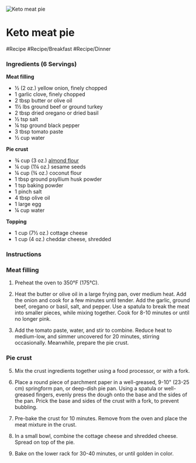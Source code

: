 
![Keto meat pie](https://i.dietdoctor.com/wp-content/uploads/2016/07/Keto-meat-pie-h.jpg?auto=compress%2Cformat&w=1200&h=800&fit=crop)

# Keto meat pie

#Recipe 
#Recipe/Breakfast  #Recipe/Dinner 

### Ingredients (6 Servings)

**Meat filling**

-   ½ (2 oz.) yellow onion, finely chopped
-   1 garlic clove, finely chopped
-   2 tbsp butter or olive oil
-   1½ lbs ground beef or ground turkey
-   2 tbsp dried oregano or dried basil
-   ½ tsp salt
-   ¼ tsp ground black pepper
-   3 tbsp tomato paste
-   ½ cup water

**Pie crust**

-   ¾ cup (3 oz.) [almond flour](https://www.dietdoctor.com/ingredients/almond-flour)
-   ¼ cup (1¼ oz.) sesame seeds
-   ¼ cup (¾ oz.) coconut flour
-   1 tbsp ground psyllium husk powder
-   1 tsp baking powder
-   1 pinch salt
-   4 tbsp olive oil
-   1 large egg
-   ¼ cup water

**Topping**

-   1 cup (7½ oz.) cottage cheese
-   1 cup (4 oz.) cheddar cheese, shredded

### Instructions

### Meat filling

1.  Preheat the oven to 350°F (175°C).
    
2.  Heat the butter or olive oil in a large frying pan, over medium heat. Add the onion and cook for a few minutes until tender. Add the garlic, ground beef, oregano or basil, salt, and pepper. Use a spatula to break the meat into smaller pieces, while mixing together. Cook for 8-10 minutes or until no longer pink.
    
3.  Add the tomato paste, water, and stir to combine. Reduce heat to medium-low, and simmer uncovered for 20 minutes, stirring occasionally. Meanwhile, prepare the pie crust.
    

### Pie crust

5.  Mix the crust ingredients together using a food processor, or with a fork.
    
6.  Place a round piece of parchment paper in a well-greased, 9-10" (23-25 cm) springform pan, or deep-dish pie pan. Using a spatula or well-greased fingers, evenly press the dough onto the base and the sides of the pan. Prick the base and sides of the crust with a fork, to prevent bubbling.
    
7.  Pre-bake the crust for 10 minutes. Remove from the oven and place the meat mixture in the crust.
    
8.  In a small bowl, combine the cottage cheese and shredded cheese. Spread on top of the pie.
    
9.  Bake on the lower rack for 30-40 minutes, or until golden in color.